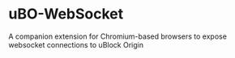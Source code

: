 # uBO-WebSocket
A companion extension for Chromium-based browsers to expose websocket connections to uBlock Origin
